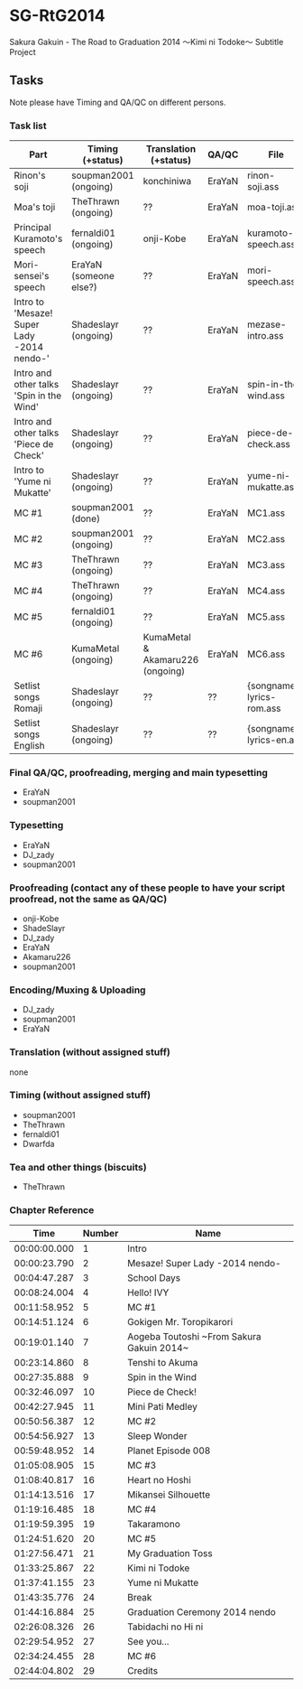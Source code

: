 # SG-RtG2014
Sakura Gakuin - The Road to Graduation 2014 ～Kimi ni Todoke～ Subtitle Project

## Tasks

Note please have Timing and QA/QC on different persons.

### Task list
| Part | Timing (+status) | Translation (+status) | QA/QC | File |
|------|------------------|-----------------------|-------|------|
| Rinon's soji | soupman2001 (ongoing) | konchiniwa | EraYaN | rinon-soji.ass |
| Moa's toji | TheThrawn (ongoing) | ?? | EraYaN | moa-toji.ass |
| Principal Kuramoto's speech | fernaldi01 (ongoing) | onji-Kobe | EraYaN | kuramoto-speech.ass |
| Mori-sensei's speech | EraYaN (someone else?) | ?? | EraYaN | mori-speech.ass |
| Intro to 'Mesaze! Super Lady -2014 nendo-' | Shadeslayr (ongoing) | ?? | EraYaN | mezase-intro.ass |
| Intro and other talks 'Spin in the Wind' | Shadeslayr (ongoing) | ?? | EraYaN | spin-in-the-wind.ass |
| Intro and other talks 'Piece de Check' | Shadeslayr (ongoing) | ?? | EraYaN | piece-de-check.ass |
| Intro to 'Yume ni Mukatte' | Shadeslayr (ongoing) | ?? | EraYaN | yume-ni-mukatte.ass |
| MC #1 | soupman2001 (done) | ?? | EraYaN | MC1.ass |
| MC #2 | soupman2001 (ongoing) | ?? | EraYaN | MC2.ass |
| MC #3 | TheThrawn (ongoing) | ?? | EraYaN | MC3.ass |
| MC #4 | TheThrawn (ongoing) | ?? | EraYaN | MC4.ass |
| MC #5 | fernaldi01 (ongoing) | ?? | EraYaN | MC5.ass |
| MC #6 | KumaMetal (ongoing) | KumaMetal & Akamaru226 (ongoing) | EraYaN | MC6.ass |
| Setlist songs Romaji | Shadeslayr (ongoing) | ?? | ?? | {songname}-lyrics-rom.ass |
| Setlist songs English | Shadeslayr (ongoing) | ?? | ?? | {songname}-lyrics-en.ass |

### Final QA/QC, proofreading, merging and main typesetting
* EraYaN
* soupman2001

### Typesetting
* EraYaN
* DJ_zady
* soupman2001

### Proofreading  (contact any of these people to have your script proofread, not the same as QA/QC)
* onji-Kobe
* ShadeSlayr  
* DJ_zady  
* EraYaN  
* Akamaru226
* soupman2001

### Encoding/Muxing & Uploading
* DJ_zady  
* soupman2001  
* EraYaN

### Translation (without assigned stuff)
none

### Timing (without assigned stuff)
* soupman2001  
* TheThrawn  
* fernaldi01  
* Dwarfda

### Tea and other things (biscuits)
* TheThrawn


### Chapter Reference
|Time | Number| Name|
|-----|------|---|
|00:00:00.000|1|Intro|
|00:00:23.790|2|Mesaze! Super Lady -2014 nendo-|
|00:04:47.287|3|School Days|
|00:08:24.004|4|Hello! IVY|
|00:11:58.952|5|MC #1|
|00:14:51.124|6|Gokigen Mr. Toropikarori|
|00:19:01.140|7|Aogeba Toutoshi ~From Sakura Gakuin 2014~|
|00:23:14.860|8|Tenshi to Akuma|
|00:27:35.888|9|Spin in the Wind|
|00:32:46.097|10|Piece de Check!|
|00:42:27.945|11|Mini Pati Medley|
|00:50:56.387|12|MC #2|
|00:54:56.927|13|Sleep Wonder|
|00:59:48.952|14|Planet Episode 008|
|01:05:08.905|15|MC #3|
|01:08:40.817|16|Heart no Hoshi|
|01:14:13.516|17|Mikansei Silhouette|
|01:19:16.485|18|MC #4|
|01:19:59.395|19|Takaramono|
|01:24:51.620|20|MC #5|
|01:27:56.471|21|My Graduation Toss|
|01:33:25.867|22|Kimi ni Todoke|
|01:37:41.155|23|Yume ni Mukatte|
|01:43:35.776|24|Break|
|01:44:16.884|25|Graduation Ceremony 2014 nendo|
|02:26:08.326|26|Tabidachi no Hi ni|
|02:29:54.952|27|See you...|
|02:34:24.455|28|MC #6|
|02:44:04.802|29|Credits|
